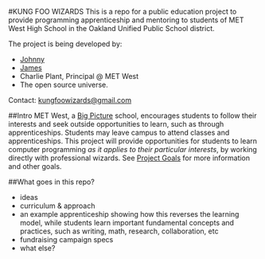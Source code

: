 #KUNG FOO WIZARDS
This is a repo for a public education project to provide programming apprenticeship and mentoring to students of MET West High School in the Oakland Unified Public School district.

The project is being developed by:

* [Johnny](https://github.com/NHQ)
* [James](https://github.com/substack)
* Charlie Plant, Principal @ MET West
* The open source universe.

Contact: kungfoowizards@gmail.com

##Intro
MET West, a [Big Picture](http://www.bigpicture.org/) school, encourages students to follow their interests and seek outside opportunities to learn, such as through apprenticeships.  Students may leave campus to attend classes and apprenticeships. This project will provide opportunities for students to learn computer programming _as it applies to their particular interests_, by working directly with professional wizards.  See [Project Goals](/campaign/goals.md) for more information and other goals.

##What goes in this repo?
* ideas
* curriculum & approach
* an example apprenticeship showing how this reverses the learning model, while students learn important fundamental concepts and practices, such as writing, math, research, collaboration, etc
* fundraising campaign specs
* what else?